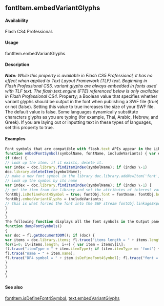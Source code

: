 ## fontItem.embedVariantGlyphs

#### Availability

Flash CS4 Professional.

#### Usage

fontItem.embedVariantGlyphs

#### Description

***Note:** While this property is available in Flash CS5 Professional, it has no effect when applied to Text Layout Framework (TLF) text. Beginning in Flash Professional CS5, variant glyphs are always embedded in fonts used with TLF text. The flash.text.engine (FTE) referenced below is only available in Flash Professional CS4.*
Property; a Boolean value that specifies whether variant glyphs should be output in the font when publishing a SWF file (true) or not (false). Setting this value to true increases the size of your SWF file. The default value is false.
Some languages dynamically substitute characters glyphs as you are typing (for example, Thai, Arabic, Hebrew, and Greek). If you are laying out or inputting text in these types of languages, set this property to true.

#### Examples

```javascript
Font symbols that are compatible with flash.text APIs appear in the Library and the user can manage them directly. However, font symbols that are compatible with the flash.text.engine (FTE) APIs do not appear in the Library, so you must manage them manually. The following function adds a new font to the Library that can be used with the FTE APIs.
function embedFontSymbol(symbolName, fontName, includeVariants) { var doc = fl.getDocumentDOM();
if (doc) {
// look up the item. if it exists, delete it.
var index = doc.library.findItemIndex(symbolName); if (index \-1)
doc.library.deleteItem(symbolName);
// make a new font symbol in the library doc.library.addNewItem('font', symbolName);
// look up the symbol by its name
var index = doc.library.findItemIndex(symbolName); if (index \-1) {
// get the item from the library and set the attributes of interest var fontObj = doc.library.items\[index\];
fontObj.isDefineFont4Symbol = true; fontObj.font = fontName; fontObj.bold = false; fontObj.italic = false;
fontObj.embedVariantGlyphs = includeVariants;
// this is what forces the font into the SWF stream fontObj.linkageExportForAS = true; fontObj.linkageExportInFirstFrame = true;
}
}
}
The following function displays all the font symbols in the Output panel.
function dumpFontSymbols()
{
var doc = fl.getDocumentDOM(); if (doc) {
var items = doc.library.items; fl.trace("items length = " + items.length); var i;
for(i=0; i\<items.length; i++) { var item = items\[i\];
fl.trace("itemType = " + item.itemType); if (item.itemType == 'font') {
fl.trace("name = " + item.name);
fl.trace("DF4 symbol = " + item.isDefineFont4Symbol); fl.trace("font = " + item.font);
}
}
}
}

```
#### See also

[fontItem.isDefineFont4Symbol](#!AdobeDocs/developers-animatesdk-docs/test/fontItem_object/fontIte6.md), [text.embedVariantGlyphs](#!AdobeDocs/developers-animatesdk-docs/test/Text_object/text8.md)

